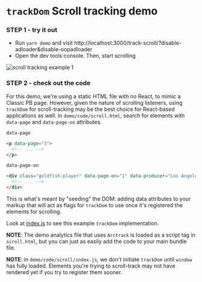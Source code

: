 # `trackDom` Scroll tracking demo

### STEP 1 - try it out
- Run `yarn demo` and visit http://localhost:3000/track-scroll/?disable-adloader&disable-oopadloader
- Open the dev tools console. Then, start scrolling

![scroll tracking example 1](../../../gifs/scroll-tracking-giphy-ex-1.gif)

### STEP 2 - check out the code

For this demo, we're using a static HTML file with no React, to mimic a Classic PB page. However, given the nature of scrolling listeners, using `trackDom` for scroll-tracking may be the best choice for React-based applications as well. In `demo/code/scroll.html`, search for elements with `data-page` and `data-page-on` attributes.

`data-page`  

```html
<p data-page="3">
  <!-- ... -->
</p>
```

`data-page-on`  

```html
<div class="goldfish-player" data-page-on="1" data-producer="Los Angeles Times">
  <!-- ... -->
</div>
```
This is what's meant by "seeding" the DOM: adding data attributes to your markup that will act as flags for `trackDom` to use once it's registered the elements for scrolling.

Look at [index.js](index.js) to see this example `trackDom` implementation.

**NOTE**: The demo analytics file that uses `Arctrack` is loaded as a script tag in `scroll.html`, but you can just as easily add the code to your main bundle file.

**NOTE**: in `demo/code/scroll/index.js`, we don't initiate `trackDom` until `window` has fully loaded. Elements you're trying to scroll-track may not have rendered yet if you try to register them sooner. 
